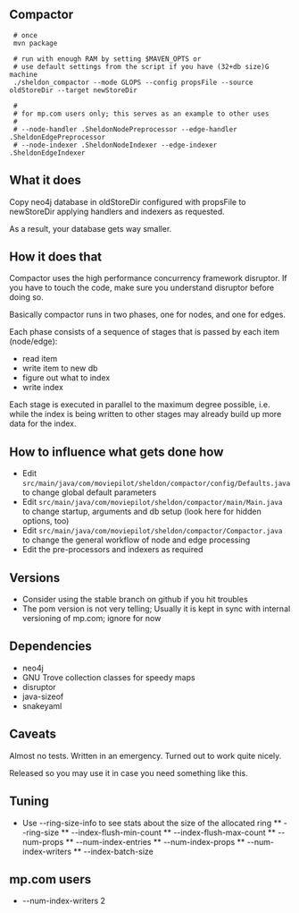 Compactor
---------

     # once
     mvn package

     # run with enough RAM by setting $MAVEN_OPTS or 
     # use default settings from the script if you have (32+db size)G machine
     ./sheldon_compactor --mode GLOPS --config propsFile --source oldStoreDir --target newStoreDir

     # 
     # for mp.com users only; this serves as an example to other uses
     #
     # --node-handler .SheldonNodePreprocessor --edge-handler .SheldonEdgePreprocessor
     # --node-indexer .SheldonNodeIndexer --edge-indexer .SheldonEdgeIndexer


What it does
------------

Copy neo4j database in oldStoreDir configured with propsFile to newStoreDir applying handlers and indexers as requested.

As a result, your database gets way smaller.


How it does that
----------------

Compactor uses the high performance concurrency framework disruptor. If you
have to touch the code, make sure you understand disruptor before doing so.

Basically compactor runs in two phases, one for nodes, and one for edges.

Each phase consists of a sequence of stages that is passed by each 
item (node/edge):

* read item
* write item to new db
* figure out what to index
* write index

Each stage is executed in parallel to the maximum degree possible, i.e.
while the index is being written to other stages may already build up
more data for the index.


How to influence what gets done how
-----------------------------------

* Edit `src/main/java/com/moviepilot/sheldon/compactor/config/Defaults.java` to change global default parameters
* Edit `src/main/java/com/moviepilot/sheldon/compactor/main/Main.java` to change startup, arguments and db setup
  (look here for hidden options, too)
* Edit `src/main/java/com/moviepilot/sheldon/compactor/Compactor.java` to change the general workflow of node and edge
  processing
* Edit the pre-processors and indexers as required



Versions
--------

* Consider using the stable branch on github if you hit troubles
* The pom version is not very telling; Usually it is kept in sync with internal versioning of mp.com; ignore for now


Dependencies
------------

* neo4j
* GNU Trove collection classes for speedy maps
* disruptor
* java-sizeof
* snakeyaml


Caveats
-------

Almost no tests. Written in an emergency. Turned out to work quite nicely.

Released so you may use it in case you need something like this.


Tuning
------

* Use --ring-size-info to see stats about the size of the allocated ring
** --ring-size
** --index-flush-min-count
** --index-flush-max-count
** --num-props
** --num-index-entries
** --num-index-props
** --num-index-writers
** --index-batch-size


mp.com users
------------

* --num-index-writers 2